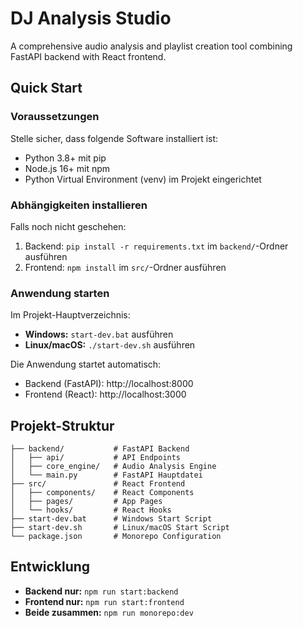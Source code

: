# DJ Analysis Studio

A comprehensive audio analysis and playlist creation tool combining FastAPI backend with React frontend.

## Quick Start

### Voraussetzungen
Stelle sicher, dass folgende Software installiert ist:
- Python 3.8+ mit pip
- Node.js 16+ mit npm
- Python Virtual Environment (venv) im Projekt eingerichtet

### Abhängigkeiten installieren
Falls noch nicht geschehen:
1. Backend: `pip install -r requirements.txt` im `backend/`-Ordner ausführen
2. Frontend: `npm install` im `src/`-Ordner ausführen

### Anwendung starten
Im Projekt-Hauptverzeichnis:
- **Windows:** `start-dev.bat` ausführen
- **Linux/macOS:** `./start-dev.sh` ausführen

Die Anwendung startet automatisch:
- Backend (FastAPI): http://localhost:8000
- Frontend (React): http://localhost:3000

## Projekt-Struktur

```
├── backend/           # FastAPI Backend
│   ├── api/           # API Endpoints
│   ├── core_engine/   # Audio Analysis Engine
│   └── main.py        # FastAPI Hauptdatei
├── src/               # React Frontend
│   ├── components/    # React Components
│   ├── pages/         # App Pages
│   └── hooks/         # React Hooks
├── start-dev.bat      # Windows Start Script
├── start-dev.sh       # Linux/macOS Start Script
└── package.json       # Monorepo Configuration
```

## Entwicklung

- **Backend nur:** `npm run start:backend`
- **Frontend nur:** `npm run start:frontend`
- **Beide zusammen:** `npm run monorepo:dev`
